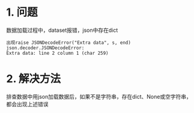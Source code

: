 # 1. 问题

数据加载过程中，dataset报错，json中存在dict

```text
出现raise JSONDecodeError("Extra data", s, end) json.decoder.JSONDecodeError: 
Extra data: line 2 column 1 (char 259) 
```

# 2. 解决方法

排查数据中用json加载数据后，如果不是字符串，存在dict、None或空字符串，都会出现上述错误
